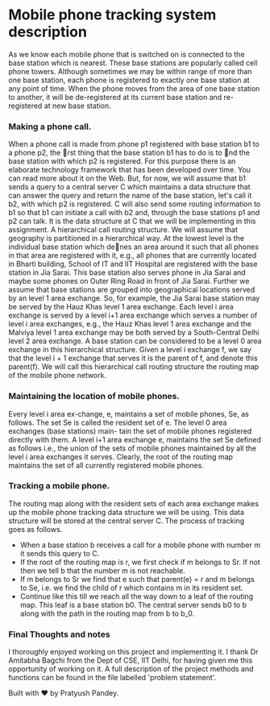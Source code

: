 # Mobile phone tracking system description
As we know each mobile phone that is switched on is connected to the base
station which is nearest. These base stations are popularly called cell phone
towers. Although sometimes we may be within range of more than one base
station, each phone is registered to exactly one base station at any point of
time. When the phone moves from the area of one base station to another,
it will be de-registered at its current base station and re-registered at new
base station.

### Making a phone call. 
When a phone call is made from phone p1 registered
with base station b1 to a phone p2, the rst thing that the base station b1
has to do is to nd the base station with which p2 is registered. For this
purpose there is an elaborate technology framework that has been developed
over time. You can read more about it on the Web. But, for now, we will
assume that b1 sends a query to a central server C which maintains a data
structure that can answer the query and return the name of the base station,
let's call it b2, with which p2 is registered. C will also send some routing
information to b1 so that b1 can initiate a call with b2 and, through the base
stations p1 and p2 can talk. It is the data structure at C that we will be
implementing in this assignment.
A hierarchical call routing structure. We will assume that geography
is partitioned in a hierarchical way. At the lowest level is the individual base
station which denes an area around it such that all phones in that area
are registered with it, e.g., all phones that are currently located in Bharti
building, School of IT and IIT Hospital are registered with the base station
in Jia Sarai. This base station also serves phone in Jia Sarai and maybe some
phones on Outer Ring Road in front of Jia Sarai. Further we assume that
base stations are grouped into geographical locations served by an level 1 area
exchange. So, for example, the Jia Sarai base station may be served by the
Hauz Khas level 1 area exchange. Each level i area exchange is served by a
level i+1 area exchange which serves a number of level i area exchanges, e.g.,
the Hauz Khas level 1 area exchange and the Malviya level 1 area exchange
may be both served by a South-Central Delhi level 2 area exchange. A base
station can be considered to be a level 0 area exchange in this hierarchical
structure. Given a level i exchange f, we say that the level i + 1 exchange
that serves it is the parent of f, and denote this parent(f).
We will call this hierarchical call routing structure the routing map of the
mobile phone network.

### Maintaining the location of mobile phones. 
Every level i area ex-change, e, maintains a set of mobile phones, Se, as follows. The set Se is
called the resident set of e. The level 0 area exchanges (base stations) main-
tain the set of mobile phones registered directly with them. A level i+1 area
exchange e, maintains the set Se defined as follows i.e., the union of the sets of mobile phones maintained by all the level i area
exchanges it serves.
Clearly, the root of the routing map maintains the set of all currently
registered mobile phones.

### Tracking a mobile phone. 
The routing map along with the resident sets
of each area exchange makes up the mobile phone tracking data structure we will be using. This data structure will be stored at the central server C. The
process of tracking goes as follows.
* When a base station b receives a call for a mobile phone with number
m it sends this query to C.
* If the root of the routing map is r, we first check if m belongs to Sr. If not then
we tell b that the number m is not reachable.
* If m belongs to Sr we find that e such that parent(e) = r and m belongs to Se, i.e. we
find the child of r which contains m in its resident set.
* Continue like this till we reach all the way down to a leaf of the routing
map. This leaf is a base station b0. The central server sends b0 to b
along with the path in the routing map from b to b_0.

### Final Thoughts and notes
I thoroughly enjoyed working on this project and implementing it. I thank Dr Amitabha Bagchi from the Dept of CSE, IIT Delhi, for having given me this opportunity of working on it. A full description of the project methods and functions can be found in the file labelled 'problem statement'.

Built with ♥ by Pratyush Pandey.
